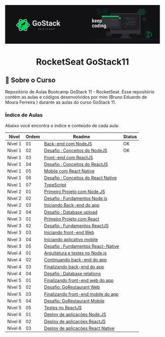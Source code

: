 <div alignt="center">
   <img src="assets/logo.png"/>
</div>

<h1 align="center">RocketSeat GoStack11</h1>

<h2> 🚀 Sobre o Curso</h2>
Repositório de Aulas Bootcamp GoStack 11 - RocketSeat. Esse repositório contém as aulas e códigos desenvolvidos por mim (Bruno Eduardo de Moura Ferreira ) durante as aulas do curso GoStack 11. 

<h3>Índice de Aulas</h3>

Abaixo você encontra o índice e conteúdo de cada aula:

| Nível   | Ordem | Readme                                          | Status |
| ------- | ----- | ----------------------------------------------- | ------ |
| Nível 1 | 01    | [Back-end com NodeJS](http://#)                 | OK     |
| Nível 1 | 02    | [Desafio : Conceitos do NodeJS](http://#)       | OK     |
| Nível 1 | 03    | [Front-end com ReactJS](http://#)               |        |
| Nível 1 | 04    | [Desafio :  Conceitos do ReactJS](http://#)     |        |
| Nível 1 | 05    | [Mobile com React Native](http://#)             |        |
| Nível 1 | 06    | [Desafio : Conceitos do React Native](http://#) |        |
| Nível 1 | 07    | [TypeScript](http://#)                          |        |
| Nível 2 | 01    | [Primeiro Projeto com Node.JS](http://#)        |        |
| Nível 2 | 02    | [Desafio : Fundamentos Node.js](http://#)       |        |
| Nível 2 | 03    | [Iniciando Back-end do app](http://#)           |        |
| Nível 2 | 04    | [Desafio : Database upload ](http://#)          |        |
| Nível 3 | 01    | [Primeiro Projeto com React ](http://#)         |        |
| Nível 3 | 02    | [Desafio : Fundamentos ReactJS ](http://#)      |        |
| Nível 3 | 03    | [Iniciando front-end Web ](http://#)            |        |
| Nível 3 | 04    | [Iniciando aplicativo mobile](http://#)         |        |
| Nível 3 | 05    | [Desafio : Fundamentos React-Native](http://#)  |        |
| Nível 4 | 01    | [Arquitetura e testes no Node.js](http://#)     |        |
| Nível 4 | 02    | [Continuando back-end do app ](http://#)        |        |
| Nível 4 | 03    | [Finalizando back-end do app ](http://#)        |        |
| Nível 4 | 04    | [Desafio : Database relations  ](http://#)      |        |
| Nível 5 | 01    | [Finalizando front-end web do app ](http://#)   |        |
| Nível 5 | 02    | [Desafio: GoRestaurant Web ](http://#)          |        |
| Nível 5 | 03    | [Finalizando front-end mobile do app](http://#) |        |
| Nível 5 | 04    | [Desafio: GoRestaurant Mobile](http://#)        |        |
| Nível 5 | 05    | [Testes no ReactJS](http://#)                   |        |
| Nível 6 | 01    | [Deploy de aplicações Node.JS  ](http://#)      |        |
| Nível 6 | 02    | [Deploy de aplicações ReactJS ](http://#)       |        |
| Nível 6 | 03    | [Deploy de aplicações React Native ](http://#)  |        |

